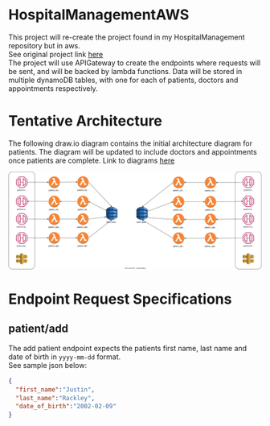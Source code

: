 # HospitalManagementAWS

This project will re-create the project found in my HospitalManagement repository but in aws.<br>
See original project link <a href="https://github.com/justirack/HospitalManagement">here</a> <br>
The project will use APIGateway to create the endpoints where requests will be sent, and will be backed by lambda functions. Data will be stored in multiple dynamoDB tables, with one for each of patients, doctors and appointments respectively.

# Tentative Architecture
The following draw.io diagram contains the initial architecture diagram for patients. The diagram will be updated to include doctors and appointments once patients are complete.
Link to diagrams <a href="https://viewer.diagrams.net/?tags=%7B%7D&highlight=0000ff&edit=_blank&layers=1&nav=1&title=Hospital%20Manager%20AS.drawio.svg#R7Vtbb%2Bo4EP41PC6Knftj6eWsVrtSV3045zwhk7hgNcQoMbf99WsTGxIbShoISSWoVMVjZ%2BLM93mYGZuB%2FTjf%2FMjQYvYPjXEygFa8GdhPAwhDx%2BP%2FhWBbCFzXLgTTjMSFCBwEb%2BQ%2FLIWWlC5JjPPKQEZpwsiiKoxomuKIVWQoy%2Bi6OuydJtWnLtBUPtE6CN4ilGBj2E8Ss1khDdzS6D8xmc7Uk4Ele%2BZIDZaCfIZiui6J7OeB%2FZhRyoqr%2BeYRJ8J2yi7FfS8nevcTy3DK6tyA4V%2FJvxu6isc%2F0cfza5SBUfKHU2hZoWQpX1hOlm2VBTK6TGMslICBPVrPCMNvCxSJ3jWHnMtmbJ7IbnNScp4rnDG8KYnkJH9gOscs2%2FIhstcPhm5xj6QMUBZcHwAAnhwzKxnfU6RBEvTpXvnBLvxCmuYLZoLnzUSXLCEpftzz0OLmiFE%2B25lONIQJCGfW32iCk1eaE0ZoyvsmlDE6Lw14SMhUdDAqrItkK%2BImxVnV3JxTC%2FH8%2BWYqVt8QrXN7iBZkPEUMrxE34OidJMkjTWi2m6b9FD74jriV3xATrlL1pTTF1wEQQK%2BCn2eb%2BPmWCZ%2FfFnr2EfReFoiJ1%2BdXUYa5tQxA8w%2FMopnE7ii67%2FRgPm5a%2FvciZnXKtBoSI8sKnCcBIsvoB9YGt80cMXfpbQFUbfny4pEoXxQv%2Bk42Yh6jBSVCy%2FOKK8tP088Z4jTejW2HTMDtmEyuQSbJpPGORxyYMe8jMWIczv46iQTNJzEavy%2FTqHiCTs8XN3Btp1VHYSvHoLB1wnrYwpaw9c67ec7uBxFWCFsnKM9JVDX24dvS%2BsxIOV1mEf5kKtJnMZRNMTtPRxyrMOaEyUsmdY%2BYVMkynHAOr6rBzzE7yye87lb6HlHHqiK6R1ipKN5b3lUOVnRFblURDDRFhWEMRTvY96%2FdnAn%2B56v8vrTPLG0X6Es76HZpB9de2nhD2C%2FZI65%2FCzmPXIvW06Y07GlbarzijPBXEkgWspS%2F3q9yo6RJNA%2Bqdq1tuaUra%2B5v3Jr%2Bxu%2BXv4Gav9EzgNr%2Bxtf8jXdbfxMa9GRoIoj5sMNz53ryHvuceJuiOR3HE9PbwGffHgWtehsv1GjgHAkSocnC4BPCXeRtFA377G4OHuZ3xcHcxN34Nd1N2Gt3A0Knmbtxzylq2d0AtcROpMQZ10%2Fw6p4Uf4%2BkeB9KdZUUA7NApuJlSSWU3NPihmlxbXTbip2BWUDT0MV3TL%2BWD3WPaY3K%2FxcjFBVZgE4TmbBmZKFI3ZPQwghh3YaZjO9oiqzbZjLALJBeKfRV1xeHvt0SFNQt7akv1Z4w1NdqezCwh8APDx%2B3YSysMx94tyXs1au%2B1yLsBRyDdTkGesUxPS8yuFC7ngM6JpVZQK4kWMtFfN9z%2FC7plR3UDNZaS6%2FM6rUKwAsi3XOrhrlVbWhbi8PNym8V2juiX8usOkcUHqutXSWeaGuryQ9uHAHXzdH6Vf31tMzKbbq5red6zo03txUh%2B8fQCzgV1I14%2B0UqV8uqXAiHAShlVQ0ppnlF1wqHYflz2%2F0GeOwI3nWqTd1um4O6G1mKnz2hne1eyZc53hlFbTPrWB2zlGjFOMH3ROubJFp7Z9hVogVPn%2B68J1oXJVpO2PEBMGiW%2BRS0hY%2B4I%2Fq1RKt7RI%2FV2HoRxp46ZLPfeLhNcKIo%2F93yLHil2MTTDvXdPM%2Fq7aHTCzhV96CoIl9PSKXvMrlOw6Nbvl2NWRxbm0vbpDILhpeSqh%2BplIrkzzOrZ7950FPtpszSN78MRY2ZJU707X9nWgw%2F%2FFjXfv4f">here</a>

![Alt](images/Architecture.svg)


# Endpoint Request Specifications
## patient/add
The add patient endpoint expects the patients first name, last name and date of birth in <code>yyyy-mm-dd</code> format.<br>
See sample json below:
 
``` json
{
  "first_name":"Justin",
  "last_name":"Rackley",
  "date_of_birth":"2002-02-09"
}
```
